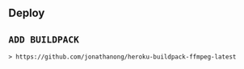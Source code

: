 ## Deploy


## `ADD BUILDPACK`

```
> https://github.com/jonathanong/heroku-buildpack-ffmpeg-latest
```

